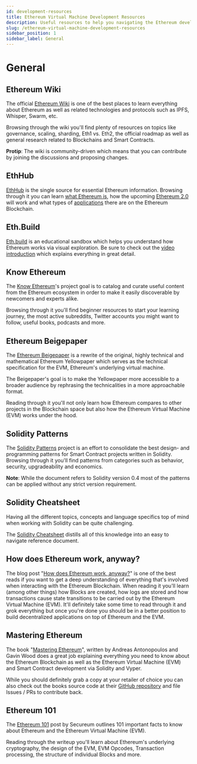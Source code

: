 ```yaml
---
id: development-resources
title: Ethereum Virtual Machine Development Resources
description: Useful resources to help you navigating the Ethereum development landscape.
slug: /ethereum-virtual-machine-development-resources
sidebar_position: 1
sidebar_label: General
---
```


# General

## Ethereum Wiki

The official [Ethereum Wiki](https://eth.wiki/) is one of the best places to learn everything about Ethereum as well as related technologies and protocols such as IPFS, Whisper, Swarm, etc.

Browsing through the wiki you'll find plenty of resources on topics like governance, scaling, sharding, Eth1 vs. Eth2, the official roadmap as well as general research related to Blockchains and Smart Contracts.

**Protip**: The wiki is community-driven which means that you can contribute by joining the discussions and proposing changes.

## EthHub

[EthHub](https://ethhub.io/) is the single source for essential Ethereum information. Browsing through it you can learn [what Ethereum is](https://docs.ethhub.io/ethereum-basics/what-is-ethereum/), how the upcoming [Ethereum 2.0](https://docs.ethhub.io/ethereum-roadmap/ethereum-2.0/eth-2.0-phases/) will work and what types of [applications](https://docs.ethhub.io/built-on-ethereum/built-on-ethereum/) there are on the Ethereum Blockchain.

## Eth.Build

[Eth.build](https://eth.build/) is an educational sandbox which helps you understand how Ethereum works via visual exploration. Be sure to check out the [video introduction](https://www.youtube.com/watch?v=30pa790tIIA) which explains everything in great detail.

## Know Ethereum

The [Know Ethereum](https://knowethereum.com/)'s project goal is to catalog and curate useful content from the Ethereum ecosystem in order to make it easily discoverable by newcomers and experts alike.

Browsing through it you'll find beginner resources to start your learning journey, the most active subreddits, Twitter accounts you might want to follow, useful books, podcasts and more.

## Ethereum Beigepaper

The [Ethereum Beigepaper](https://github.com/chronaeon/beigepaper) is a rewrite of the original, highly technical and mathematical Ethereum Yellowpaper which serves as the technical specification for the EVM, Ethereum's underlying virtual machine.

The Beigepaper's goal is to make the Yellowpaper more accessible to a broader audience by rephrasing the technicalities in a more approachable format.

Reading through it you'll not only learn how Ethereum compares to other projects in the Blockchain space but also how the Ethereum Virtual Machine \(EVM\) works under the hood.

## Solidity Patterns

The [Solidity Patterns](https://fravoll.github.io/solidity-patterns/) project is an effort to consolidate the best design- and programming patterns for Smart Contract projects written in Solidity. Browsing through it you'll find patterns from categories such as behavior, security, upgradeability and economics.

**Note**: While the document refers to Solidity version 0.4 most of the patterns can be applied without any strict version requirement.

## Solidity Cheatsheet

Having all the different topics, concepts and language specifics top of mind when working with Solidity can be quite challenging.

The [Solidity Cheatsheet](https://docs.soliditylang.org/en/latest/cheatsheet.html) distills all of this knowledge into an easy to navigate reference document.

## How does Ethereum work, anyway?

The blog post "[How does Ethereum work, anyway?](https://www.preethikasireddy.com/post/how-does-ethereum-work-anyway)" is one of the best reads if you want to get a deep understanding of everything that's involved when interacting with the Ethereum Blockchain. When reading it you'll learn \(among other things\) how Blocks are created, how logs are stored and how transactions cause state transitions to be carried out by the Ethereum Virtual Machine \(EVM\). It'll definitely take some time to read through it and grok everything but once you're done you should be in a better position to build decentralized applications on top of Ethereum and the EVM.

## Mastering Ethereum

The book "[Mastering Ethereum](https://ethereumbook.info/)", written by Andreas Antonopoulos and Gavin Wood does a great job explaining everything you need to know about the Ethereum Blockchain as well as the Ethereum Virtual Machine \(EVM\) and Smart Contract development via Solidity and Vyper.

While you should definitely grab a copy at your retailer of choice you can also check out the books source code at their [GitHub repository](https://github.com/ethereumbook/ethereumbook) and file Issues / PRs to contribute back.

## Ethereum 101

The [Ethereum 101](https://secureum.substack.com/p/ethereum-101) post by Secureum outlines 101 important facts to know about Ethereum and the Ethereum Virtual Machine (EVM).

Reading through the writeup you'll learn about Ethereum's underlying cryptography, the design of the EVM, EVM Opcodes, Transaction processing, the structure of individual Blocks and more.
